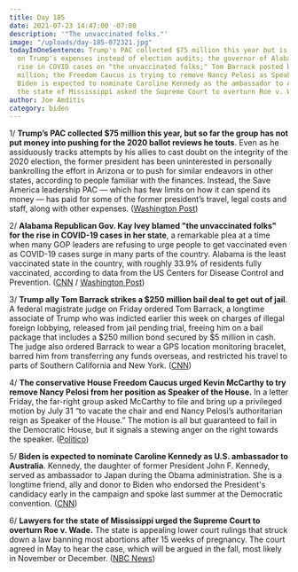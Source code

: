 ```yaml
---
title: Day 185
date: 2021-07-23 14:47:00 -07:00
description: '"The unvaccinated folks."'
image: "/uploads/day-185-072321.jpg"
todayInOneSentence: Trump's PAC collected $75 million this year but is spending it
  on Trump's expenses instead of election audits; the governor of Alabama blamed the
  rise in COVID cases on "the unvaccinated folks;" Tom Barrack posted bail for $250
  million; the Freedom Caucus is trying to remove Nancy Pelosi as Speaker of the House;
  Biden is expected to nominate Caroline Kennedy as the ambassador to Australia; and
  the state of Mississippi asked the Supreme Court to overturn Roe v. Wade.
author: Joe Amditis
category: biden
---
```


1/ **Trump’s PAC collected $75 million this year, but so far the group has not put money into pushing for the 2020 ballot reviews he touts**. Even as he assiduously tracks attempts by his allies to cast doubt on the integrity of the 2020 election, the former president has been uninterested in personally bankrolling the effort in Arizona or to push for similar endeavors in other states, according to people familiar with the finances. Instead, the Save America leadership PAC — which has few limits on how it can spend its money — has paid for some of the former president’s travel, legal costs and staff, along with other expenses. ([Washington Post](https://www.washingtonpost.com/politics/trump-pac-ballot-reviews/2021/07/22/d451fcaa-e596-11eb-934f-7e6c1927f261_story.html))

2/ **Alabama Republican Gov. Kay Ivey blamed "the unvaccinated folks" for the rise in COVID-19 cases in her state**, a remarkable plea at a time when many GOP leaders are refusing to urge people to get vaccinated even as COVID-19 cases surge in many parts of the country. Alabama is the least vaccinated state in the country, with roughly 33.9% of residents fully vaccinated, according to data from the US Centers for Disease Control and Prevention. ([CNN](https://www.cnn.com/2021/07/23/politics/alabama-governor-kay-ivey-unvaccinated-covid/index.html) / [Washington Post](https://www.washingtonpost.com/politics/2021/07/23/alabama-kay-ivey-unvaccinated-covid/))

3/ **Trump ally Tom Barrack strikes a $250 million bail deal to get out of jail**. A federal magistrate judge on Friday ordered Tom Barrack, a longtime associate of Trump who was indicted earlier this week on charges of illegal foreign lobbying, released from jail pending trial, freeing him on a bail package that includes a $250 million bond secured by $5 million in cash. The judge also ordered Barrack to wear a GPS location monitoring bracelet, barred him from transferring any funds overseas, and restricted his travel to parts of Southern California and New York. ([CNN](https://www.cnn.com/2021/07/23/politics/tom-barrack-bail-hearing/index.html))

4/ **The conservative House Freedom Caucus urged Kevin McCarthy to try remove Nancy Pelosi from her position as Speaker of the House.** In a letter Friday, the far-right group asked McCarthy to file and bring up a privileged motion by July 31 “to vacate the chair and end Nancy Pelosi’s authoritarian reign as Speaker of the House.” The motion is all but guaranteed to fail in the Democratic House, but it signals a stewing anger on the right towards the speaker. ([Politico](https://www.politico.com/news/2021/07/23/house-freedom-caucus-mccarthy-remove-pelosi-500647))

5/ **Biden is expected to nominate Caroline Kennedy as U.S. ambassador to Australia**. Kennedy, the daughter of former President John F. Kennedy, served as ambassador to Japan during the Obama administration. She is a longtime friend, ally and donor to Biden who endorsed the President's candidacy early in the campaign and spoke last summer at the Democratic convention. ([CNN](https://www.cnn.com/2021/07/23/politics/biden-caroline-kennedy-australia/index.html))

6/ **Lawyers for the state of Mississippi urged the Supreme Court to overturn Roe v. Wade.** The state is appealing lower court rulings that struck down a law banning most abortions after 15 weeks of pregnancy. The court agreed in May to hear the case, which will be argued in the fall, most likely in November or December. ([NBC News](https://www.nbcnews.com/politics/supreme-court/mississippi-asks-u-s-supreme-court-overturn-roe-v-wade-n1274808))